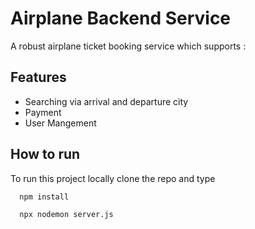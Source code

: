 
# Airplane Backend Service

A robust airplane ticket booking service which supports :




## Features

- Searching via arrival and departure city
- Payment 
- User Mangement


## How to run

To run this project locally clone the repo and type

```bash
  npm install
```

```bash
  npx nodemon server.js
```
